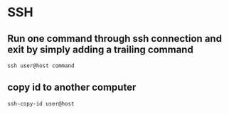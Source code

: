# SSH

## Run one command through ssh connection and exit by simply adding a trailing command
    ssh user@host command

## copy id to another computer
    ssh-copy-id user@host
